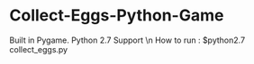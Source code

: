 # Collect-Eggs-Python-Game
Built in Pygame. Python 2.7 Support \n
How to run : $python2.7 collect_eggs.py 
